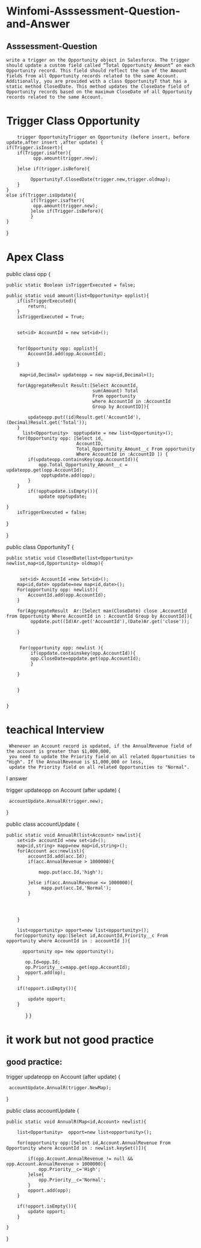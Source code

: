 # Winfomi-Asssessment-Question-and-Answer 

## Asssessment-Question

    write a trigger on the Opportunity object in Salesforce. The trigger should update a custom field called “Total Opportunity Amount” on each Opportunity record. This field should reflect the sum of the Amount fields from all Opportunity records related to the same Account.
    Additionally, you are provided with a class OpportunityT that has a static method ClosedDate. This method updates the CloseDate field of Opportunity records based on the maximum CloseDate of all Opportunity records related to the same Account.

# Trigger Class Opportunity 
    

        trigger OpportunityTrigger on Opportunity (before insert, before update,after insert ,after update) {
    if(Trigger.isInsert){
        if(Trigger.isafter){
              opp.amount(trigger.new);
           
        }else if(trigger.isBefore){
            
             OpportunityT.ClosedDate(trigger.new,trigger.oldmap);
        }
    }
    else if(Trigger.isUpdate){
             if(Trigger.isafter){
              opp.amount(trigger.new);
             }else if(Trigger.isBefore){
             }
    }
  }

  # Apex Class


  public class opp {
    
    public static Boolean isTriggerExecuted = false;

    public static void amount(list<Opportunity> opplist){
        if(isTriggerExecuted){
            return;
        }
        isTriggerExecuted = True;
       
        
        set<id> AccountId = new set<id>();
       

        for(Opportunity opp: opplist){
            AccountId.add(opp.AccountId);
          
        }
        
         map<id,Decimal> updateopp = new map<id,Decimal>();
        
        for(AggregateResult Result:[Select AccountId,
                                    sum(Amount) Total
                                    From opportunity 
                                    where AccountId in :AccountId
                                    Group by AccountID]){
            
            updateopp.put((id)Result.get('AccountId'),(Decimal)Result.get('Total'));
        }
          list<Opportunity>  opptupdate = new list<Opportunity>();
        for(Opportunity opp: [Select id,
                              AccountID,
                              Total_Opportunity_Amount__c From opportunity
                              Where AccountId in :AccountID ]) {
            if(updateopp.containsKey(opp.AccountId)){
                opp.Total_Opportunity_Amount__c = updateopp.get(opp.AccountId);
                 opptupdate.add(opp);
            }
        }
            if(!opptupdate.isEmpty()){
                update opptupdate;
                   
    }  
        isTriggerExecuted = false;
}
         
}   

public class OpportunityT {
    
    public static void ClosedDate(list<Opportunity> newlist,map<id,Opportunity> oldmap){
        
        
         set<id> AccountId =new Set<id>();
        map<id,date> oppdate=new map<id,date>();
        For(opportunity opp: newlist){
            AccountId.add(opp.AccountId);  
        }
        
        for(AggregateResult  Ar:[Select max(CloseDate) close ,AccountId from Opportunity Where AccountId in : AccountId Group by AccountId]){
             oppdate.put((Id)Ar.get('AccountId'),(Date)Ar.get('close'));
            
        }
        
        
         For(opportunity opp: newlist ){
             if(oppdate.containskey(opp.AccountId)){
             opp.CloseDate=oppdate.get(opp.AccountId);
             }
           
        }
        
      
        }
        
        
    }


  # teachical Interview   

     Whenever an Account record is updated, if the AnnualRevenue field of the account is greater than $1,000,000,
     you need to update the Priority field on all related Opportunities to "High". If the AnnualRevenue is $1,000,000 or less, 
     update the Priority field on all related Opportunities to "Normal".


I answer


trigger updateopp on Account (after update) {
    
     accountUpdate.AnnualR(trigger.new);   

}


public class accountUpdate {

    
    public static void AnnualR(list<Account> newlist){
        set<id> accountId =new set<id>();
        map<id,string> mapp=new map<id,string>();
        for(Account acc:newlist){
            accountId.add(acc.Id);
            if(acc.AnnualRevenue > 1000000){
                
                mapp.put(acc.Id,'high');
                
            }else if(acc.AnnualRevenue <= 1000000){
                 mapp.put(acc.Id,'Normal');
            }
            
            
            
            
        }
        
        list<opportunity> opport=new list<opportunity>();
       for(opportunity opp:[Select id,AccountId,Priority__c From opportunity where AccountId in : accountId ]){
               
          opportunity op= new opportunity(); 
           
           op.Id=opp.Id;
           op.Priority__c=mapp.get(opp.AccountId);
           opport.add(op);  
        }
        
        if(!opport.isEmpty()){
            
            update opport;
        }
        
    }
}

# it work but not good practice 

 ## good practice:

trigger updateopp on Account (after update) {
    
     accountUpdate.AnnualR(trigger.NewMap);   

}

public class accountUpdate {

    
    public static void AnnualR(Map<id,Account> newlist){
        
        list<Opportunity>  opport=new list<opportunity>();
        
        for(opportunity opp:[Select id,Account.AnnualRevenue From Opportunity where AccountId in : newlist.keySet()]){
            
            if(opp.Account.AnnualRevenue != null && opp.Account.AnnualRevenue > 1000000){
                opp.Priority__c='High';
            }else{
                opp.Priority__c='Normal';
            }
            opport.add(opp);
        }
        
        if(!opport.isEmpty()){
            update opport;
        }
     
    }
    
}

  
